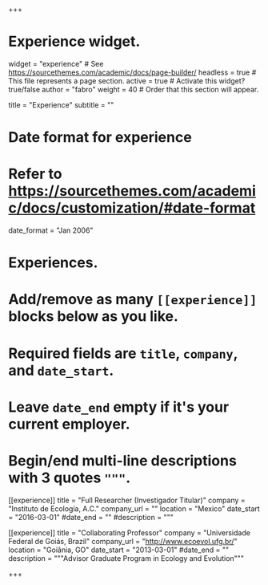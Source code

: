 +++
# Experience widget.
widget = "experience"  # See https://sourcethemes.com/academic/docs/page-builder/
headless = true  # This file represents a page section.
active = true  # Activate this widget? true/false
author = "fabro"
weight = 40  # Order that this section will appear.

title = "Experience"
subtitle = ""

# Date format for experience
#   Refer to https://sourcethemes.com/academic/docs/customization/#date-format
date_format = "Jan 2006"

# Experiences.
#   Add/remove as many `[[experience]]` blocks below as you like.
#   Required fields are `title`, `company`, and `date_start`.
#   Leave `date_end` empty if it's your current employer.
#   Begin/end multi-line descriptions with 3 quotes `"""`.
[[experience]]
  title = "Full Researcher (Investigador Titular)"
  company = "Instituto de Ecología, A.C."
  company_url = ""
  location = "Mexico"
  date_start = "2016-03-01"
  #date_end = ""
  #description = """


[[experience]]
  title = "Collaborating Professor"
  company = "Universidade Federal de Goiás, Brazil"
  company_url = "http://www.ecoevol.ufg.br/"
  location = "Goiânia, GO"
  date_start = "2013-03-01"
  #date_end = ""
  description = """Advisor Graduate Program in Ecology and Evolution"""

+++
